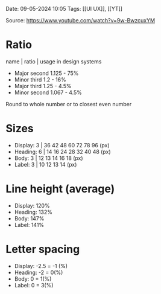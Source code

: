 Date: 09-05-2024 10:05
Tags: [[UI UX]], [[YT]]

Source: https://www.youtube.com/watch?v=9w-BwzcuxYM
# Ratio
name | ratio | usage in design systems
- Major second 1.125 - 75%
- Minor third 1.2 - 16%
- Major third 1.25 - 4.5%
- Minor second 1.067 - 4.5%

Round to whole number or to closest even number
# Sizes
- Display: 3   | 36 42 48 60 72 78 96 (px)
- Heading: 6 | 14 16 24 28 32 40 48 (px)
- Body: 3      | 12 13 14 16 18 (px)
- Label: 3      | 10 12 13 14 (px)
# Line height (average)
- Display: 120%
- Heading: 132%
- Body: 147%
- Label: 141%
# Letter spacing
- Display: -2.5 = -1 (%)
- Heading: -2 = 0(%)
- Body: 0 = 1(%)
- Label: 0 = 3(%)